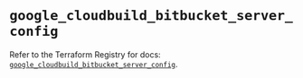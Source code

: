 # `google_cloudbuild_bitbucket_server_config`

Refer to the Terraform Registry for docs: [`google_cloudbuild_bitbucket_server_config`](https://registry.terraform.io/providers/hashicorp/google/5.40.0/docs/resources/cloudbuild_bitbucket_server_config).

